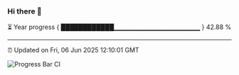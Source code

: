 ### Hi there 👋

⏳ Year progress { ████████████▁▁▁▁▁▁▁▁▁▁▁▁▁▁▁▁▁▁ } 42.88 %

---

⏰ Updated on Fri, 06 Jun 2025 12:10:01 GMT

![Progress Bar CI](https://github.com/liununu/liununu/workflows/Progress%20Bar%20CI/badge.svg)

